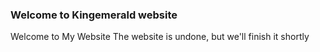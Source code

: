 ### Welcome to Kingemerald website

Welcome to My Website
The website is undone, but we'll finish it shortly
